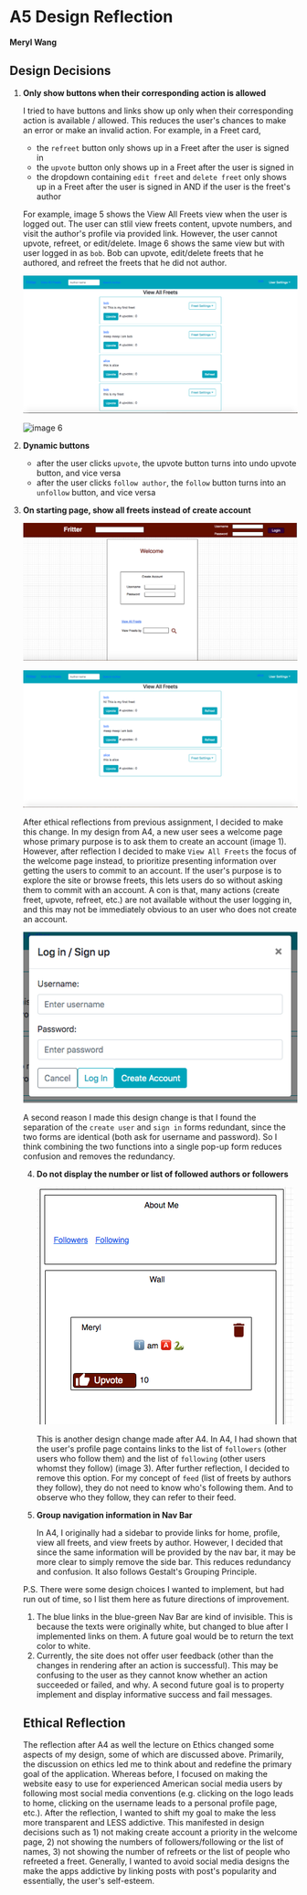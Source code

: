 # A5 Design Reflection

**Meryl Wang**

## Design Decisions

1. **Only show buttons when their corresponding action is allowed**

   I tried to have buttons and links show up only when their corresponding action is available / allowed. This reduces the user's chances to make an error or make an invalid action. For example, in a Freet card, 

   * the `refreet` button only shows up in a Freet after the user is signed in
   * the `upvote` button only shows up in a Freet after the user is signed in
   * the dropdown containing `edit freet`  and `delete freet` only shows up in a Freet after the user is signed in AND if the user is the freet's author

   For example, image 5 shows the View All Freets view when the user is logged out. The user can stlil view freets content, upvote numbers, and visit the author's profile via provided link. However, the user cannot upvote, refreet, or edit/delete. Image 6 shows the same view but with user logged in as `bob`. Bob can upvote, edit/delete freets that he authored, and refreet the freets that he did not author. 

   ![image 5](A5_im5.png)

   ![image 6](/Users/merylw/Desktop/6.170/Assignments/fritter-wangms/A5_im6.png)

2. **Dynamic buttons**

   * after the user clicks `upvote`,  the upvote button turns into undo upvote button, and vice versa
   * after the user clicks `follow author`, the `follow` button turns into an `unfollow` button, and vice versa

3. **On starting page, show all freets instead of create account**

   ![image 1](./A5_im1.png)

   ![image2](./A5_im2.png)

   After ethical reflections from previous assignment, I decided to make this change. In my design from A4, a new user sees a welcome page whose primary purpose is to ask them to create an account (image 1). However, after reflection I decided to make `View All Freets` the focus of the welcome page instead, to prioritize presenting information over getting the users to commit to an account. If the user's purpose is to explore the site or browse freets, this lets users do so without asking them to commit with an account. A con is that, many actions (create freet, upvote, refreet, etc.) are not available without the user logging in, and this may not be immediately obvious to an user who does not create an account. 

   

   ![image 3](./A5_im4.png)

   A second reason I made this design change is that I found the separation of the  `create user` and `sign in` forms redundant, since the two forms are identical (both ask for username and password). So I think combining the two functions into a single pop-up form reduces confusion and removes the redundancy. 

   4. **Do not display the number or list of followed authors or followers**

      ![image 4](./A5_im3.png)

      This is another design change made after A4. In A4, I had shown that the user's profile page contains links to the list of `followers` (other users who follow them) and the list of `following` (other users whomst they follow) (image 3). After further reflection, I decided to remove this option. For my concept of `feed` (list of freets by authors they follow), they do not need to know who's following them. And to observe who they follow, they can refer to their feed. 

   5. **Group navigation information in Nav Bar**

      In A4, I originally had a sidebar to provide links for home, profile, view all freets, and view freets by author. However, I decided that since the same information will be provided by the nav bar, it may be more clear to simply remove the side bar. This reduces redundancy and confusion. It also follows Gestalt's Grouping Principle. 

   P.S. There were some design choices I wanted to implement, but had run out of time, so I list them here as future directions of improvement. 

   1. The blue links in the blue-green Nav Bar are kind of invisible. This is because the texts were originally white, but changed to blue after I implemented links on them. A future goal would be to return the text color to white. 
   2. Currently, the site does not offer user feedback (other than the changes in rendering after an action is successful). This may be confusing to the user as they cannot know whether an action succeeded or failed, and why. A second future goal is to property implement and display informative success and fail messages. 

   ## Ethical Reflection

   The reflection after A4 as well the lecture on Ethics changed some aspects of my design, some of which are discussed above. Primarily, the discussion on ethics led me to think about and redefine the primary goal of the application. Whereas before, I focused on making the website easy to use for experienced American social media users by following most social media conventions (e.g. clicking on the logo leads to home, clicking on the username leads to a personal profile page, etc.). After the reflection, I wanted to shift my goal to make the less more transparent and LESS addictive. This manifested in design decisions such as 1) not making create account a priority in the welcome page, 2) not showing the numbers of followers/following or the list of names, 3) not showing the number of refreets or the list of people who refreeted a freet. Generally, I wanted to avoid social media designs the make the apps addictive by linking posts with post's popularity and essentially, the user's self-esteem. 
